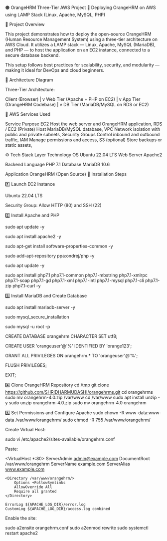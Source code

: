🟠 OrangeHRM Three-Tier AWS Project
🚀 Deploying OrangeHRM on AWS using LAMP Stack (Linux, Apache, MySQL, PHP)

📘 Project Overview

This project demonstrates how to deploy the open-source OrangeHRM (Human Resource Management System) using a three-tier architecture on AWS Cloud.
It utilizes a LAMP stack — Linux, Apache, MySQL (MariaDB), and PHP — to host the application on an EC2 instance, connected to a secure database backend.

This setup follows best practices for scalability, security, and modularity — making it ideal for DevOps and cloud beginners.

🧱 Architecture Diagram

Three-Tier Architecture:

Client (Browser)
       |
       v
  Web Tier (Apache + PHP on EC2)
       |
       v
  App Tier (OrangeHRM Codebase)
       |
       v
  DB Tier (MariaDB/MySQL on RDS or EC2)

🧩 AWS Services Used

Service	Purpose
EC2	Host the web server and OrangeHRM application,
RDS / EC2 (Private)	Host MariaDB/MySQL database,
VPC	Network isolation with public and private subnets,
Security Groups	Control inbound and outbound traffic,
IAM	Manage permissions and access,
S3 (optional)	Store backups or static assets,

⚙️ Tech Stack
Layer	Technology
OS	Ubuntu 22.04 LTS
Web Server	Apache2

Backend Language	PHP 7.1
Database	MariaDB 10.6

Application	OrangeHRM (Open Source)
🔧 Installation Steps

1️⃣ Launch EC2 Instance

Ubuntu 22.04 LTS

Security Group: Allow HTTP (80) and SSH (22)

2️⃣ Install Apache and PHP

sudo apt update -y

sudo apt install apache2 -y

sudo apt-get install software-properties-common -y

sudo add-apt-repository ppa:ondrej/php -y

sudo apt update -y

sudo apt install php7.1 php7.1-common php7.1-mbstring php7.1-xmlrpc php7.1-soap php7.1-gd php7.1-xml php7.1-intl php7.1-mysql php7.1-cli php7.1-zip php7.1-curl -y

3️⃣ Install MariaDB and Create Database

sudo apt install mariadb-server -y

sudo mysql_secure_installation

sudo mysql -u root -p

CREATE DATABASE orangehrm CHARACTER SET utf8;

CREATE USER 'orangeuser'@'%' IDENTIFIED BY 'orange123';

GRANT ALL PRIVILEGES ON orangehrm.* TO 'orangeuser'@'%';

FLUSH PRIVILEGES;

EXIT;

4️⃣ Clone OrangeHRM Repository
cd /tmp
git clone https://github.com/SHRIDHARMUDASHI/orangehrms.git
cd orangehrms
sudo mv orangehrm-4.0.zip /var/www
cd /var/www
sudo apt install unzip -y
sudo unzip orangehrm-4.0.zip
sudo mv orangehrm-4.0 orangehrm

5️⃣ Set Permissions and Configure Apache
sudo chown -R www-data:www-data /var/www/orangehrm/
sudo chmod -R 755 /var/www/orangehrm/


Create Virtual Host:

sudo vi /etc/apache2/sites-available/orangehrm.conf


Paste:

<VirtualHost *:80>
    ServerAdmin admin@example.com
    DocumentRoot /var/www/orangehrm
    ServerName example.com
    ServerAlias www.example.com

    <Directory /var/www/orangehrm/>
        Options +FollowSymlinks
        AllowOverride All
        Require all granted
    </Directory>

    ErrorLog ${APACHE_LOG_DIR}/error.log
    CustomLog ${APACHE_LOG_DIR}/access.log combined
</VirtualHost>


Enable the site:

sudo a2ensite orangehrm.conf
sudo a2enmod rewrite
sudo systemctl restart apache2
